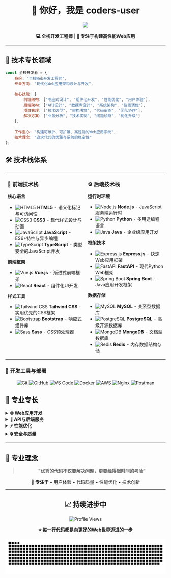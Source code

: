 <div align="center">

# 👋 你好，我是 coders-user

<img src="https://readme-typing-svg.herokuapp.com/?lines=专注于+Web+全栈开发;构建可扩展的现代化应用;追求代码的优雅与性能;持续学习前沿技术&font=Fira%20Code&center=true&width=500&height=45&color=36BCF7&vCenter=true&size=20&pause=1000">

**💻 全栈开发工程师** | **🎯 专注于构建高性能Web应用**

</div>

---

## 💼 **技术专长领域**

```javascript
const 全栈开发者 = {
    身份: "全栈Web开发工程师",
    专业方向: "现代化Web应用架构设计与开发",
    
    核心技能: {
        前端架构: ["响应式设计", "组件化开发", "性能优化", "用户体验"],
        后端架构: ["API设计", "数据库设计", "系统架构", "性能调优"],
        项目管理: ["技术选型", "架构决策", "代码审查", "团队协作"],
        解决方案: ["业务分析", "技术实现", "问题诊断", "优化升级"]
    },
    
    工作重心: "构建可维护、可扩展、高性能的Web应用系统",
    技术理念: "追求代码的优雅与系统的稳定性"
};
```

## 🛠️ **技术栈体系**

<table>
<tr>
<td width="50%" valign="top">

### 🎨 **前端技术栈**

**核心语言**
- ![HTML5](https://img.shields.io/badge/HTML5-E34F26?style=flat-square&logo=html5&logoColor=white) **HTML5** - 语义化标记与可访问性
- ![CSS3](https://img.shields.io/badge/CSS3-1572B6?style=flat-square&logo=css3&logoColor=white) **CSS3** - 现代样式设计与动画
- ![JavaScript](https://img.shields.io/badge/JavaScript-F7DF1E?style=flat-square&logo=javascript&logoColor=black) **JavaScript** - ES6+特性与异步编程
- ![TypeScript](https://img.shields.io/badge/TypeScript-007ACC?style=flat-square&logo=typescript&logoColor=white) **TypeScript** - 类型安全的JavaScript开发

**前端框架**
- ![Vue.js](https://img.shields.io/badge/Vue.js-4FC08D?style=flat-square&logo=vue.js&logoColor=white) **Vue.js** - 渐进式前端框架
- ![React](https://img.shields.io/badge/React-61DAFB?style=flat-square&logo=react&logoColor=black) **React** - 组件化UI开发

**样式工具**
- ![Tailwind CSS](https://img.shields.io/badge/Tailwind_CSS-38B2AC?style=flat-square&logo=tailwind-css&logoColor=white) **Tailwind CSS** - 实用优先的CSS框架
- ![Bootstrap](https://img.shields.io/badge/Bootstrap-563D7C?style=flat-square&logo=bootstrap&logoColor=white) **Bootstrap** - 响应式组件库
- ![Sass](https://img.shields.io/badge/Sass-CC6699?style=flat-square&logo=sass&logoColor=white) **Sass** - CSS预处理器

</td>
<td width="50%" valign="top">

### ⚙️ **后端技术栈**

**运行时环境**
- ![Node.js](https://img.shields.io/badge/Node.js-43853D?style=flat-square&logo=node.js&logoColor=white) **Node.js** - JavaScript服务端运行时
- ![Python](https://img.shields.io/badge/Python-3776AB?style=flat-square&logo=python&logoColor=white) **Python** - 多用途编程语言
- ![Java](https://img.shields.io/badge/Java-ED8B00?style=flat-square&logo=java&logoColor=white) **Java** - 企业级应用开发

**框架技术**
- ![Express.js](https://img.shields.io/badge/Express.js-404D59?style=flat-square&logo=express&logoColor=white) **Express.js** - 快速Web应用框架
- ![FastAPI](https://img.shields.io/badge/FastAPI-005571?style=flat-square&logo=fastapi&logoColor=white) **FastAPI** - 现代Python Web框架
- ![Spring Boot](https://img.shields.io/badge/Spring_Boot-6DB33F?style=flat-square&logo=spring&logoColor=white) **Spring Boot** - Java应用开发框架

**数据存储**
- ![MySQL](https://img.shields.io/badge/MySQL-00000F?style=flat-square&logo=mysql&logoColor=white) **MySQL** - 关系型数据库
- ![PostgreSQL](https://img.shields.io/badge/PostgreSQL-316192?style=flat-square&logo=postgresql&logoColor=white) **PostgreSQL** - 高级开源数据库
- ![MongoDB](https://img.shields.io/badge/MongoDB-4EA94B?style=flat-square&logo=mongodb&logoColor=white) **MongoDB** - 文档型数据库
- ![Redis](https://img.shields.io/badge/Redis-DC382D?style=flat-square&logo=redis&logoColor=white) **Redis** - 内存数据结构存储

</td>
</tr>
</table>

### 🚀 **开发工具与部署**

<div align="center">

![Git](https://img.shields.io/badge/Git-F05032?style=flat-square&logo=git&logoColor=white)
![GitHub](https://img.shields.io/badge/GitHub-100000?style=flat-square&logo=github&logoColor=white)
![VS Code](https://img.shields.io/badge/VS_Code-007ACC?style=flat-square&logo=visual-studio-code&logoColor=white)
![Docker](https://img.shields.io/badge/Docker-2496ED?style=flat-square&logo=docker&logoColor=white)
![AWS](https://img.shields.io/badge/AWS-232F3E?style=flat-square&logo=amazon-aws&logoColor=white)
![Nginx](https://img.shields.io/badge/Nginx-009639?style=flat-square&logo=nginx&logoColor=white)
![Postman](https://img.shields.io/badge/Postman-FF6C37?style=flat-square&logo=postman&logoColor=white)

</div>

## 🎯 **专业专长**

<details>
<summary><b>🌐 Web应用开发</b></summary>
<br>

- **单页应用(SPA)开发** - 使用Vue.js/React构建复杂交互应用
- **服务端渲染(SSR)** - 提升SEO表现和首屏加载速度
- **渐进式Web应用(PWA)** - 提供类原生应用体验
- **响应式设计** - 适配各种设备和屏幕尺寸

</details>

<details>
<summary><b>🔧 API与后端服务</b></summary>
<br>

- **RESTful API设计** - 遵循REST架构原则的API开发
- **GraphQL** - 灵活的数据查询语言实现
- **微服务架构** - 服务拆分与容器化部署
- **数据库优化** - 查询优化和索引设计

</details>

<details>
<summary><b>⚡ 性能优化</b></summary>
<br>

- **前端性能优化** - 代码分割、懒加载、缓存策略
- **后端性能调优** - 数据库优化、缓存设计、并发处理
- **网络优化** - CDN配置、Gzip压缩、HTTP/2
- **监控与分析** - 性能指标监控和瓶颈分析

</details>

<details>
<summary><b>🔒 安全与质量</b></summary>
<br>

- **Web安全** - XSS防护、CSRF防护、SQL注入防护
- **身份认证** - JWT、OAuth2.0、RBAC权限控制
- **代码质量** - ESLint、代码审查、单元测试
- **CI/CD** - 自动化构建、测试和部署流程

</details>

---


## 🌟 **专业理念**

<div align="center">

> **"优秀的代码不仅要解决问题，更要经得起时间的考验"**

🎯 **专注于** • 用户体验 • 代码质量 • 性能优化 • 技术创新

</div>

---

<div align="center">

## 📈 **持续进步中**

![Profile Views](https://komarev.com/ghpvc/?username=coders-user&color=blueviolet&style=flat-square&label=访问量)

**⭐ 每一行代码都是向更好的Web世界迈进的一步**

</div>

<div align="center">
<img src="https://raw.githubusercontent.com/platane/snk/output/github-contribution-grid-snake-dark.svg" alt="代码贡献蛇形图" />
</div>
